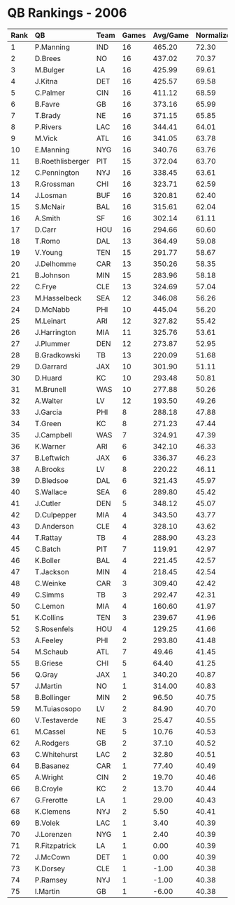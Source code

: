 # QB Rankings - 2006

| Rank | QB               | Team | Games | Avg/Game | Normalized |
| :----| :----------------| :----| :-----| :--------| :----------|
| 1    | P.Manning        | IND  | 16    | 465.20   | 72.30      |
| 2    | D.Brees          | NO   | 16    | 437.02   | 70.37      |
| 3    | M.Bulger         | LA   | 16    | 425.99   | 69.61      |
| 4    | J.Kitna          | DET  | 16    | 425.57   | 69.58      |
| 5    | C.Palmer         | CIN  | 16    | 411.12   | 68.59      |
| 6    | B.Favre          | GB   | 16    | 373.16   | 65.99      |
| 7    | T.Brady          | NE   | 16    | 371.15   | 65.85      |
| 8    | P.Rivers         | LAC  | 16    | 344.41   | 64.01      |
| 9    | M.Vick           | ATL  | 16    | 341.05   | 63.78      |
| 10   | E.Manning        | NYG  | 16    | 340.76   | 63.76      |
| 11   | B.Roethlisberger | PIT  | 15    | 372.04   | 63.70      |
| 12   | C.Pennington     | NYJ  | 16    | 338.45   | 63.61      |
| 13   | R.Grossman       | CHI  | 16    | 323.71   | 62.59      |
| 14   | J.Losman         | BUF  | 16    | 320.81   | 62.40      |
| 15   | S.McNair         | BAL  | 16    | 315.61   | 62.04      |
| 16   | A.Smith          | SF   | 16    | 302.14   | 61.11      |
| 17   | D.Carr           | HOU  | 16    | 294.66   | 60.60      |
| 18   | T.Romo           | DAL  | 13    | 364.49   | 59.08      |
| 19   | V.Young          | TEN  | 15    | 291.77   | 58.67      |
| 20   | J.Delhomme       | CAR  | 13    | 350.26   | 58.35      |
| 21   | B.Johnson        | MIN  | 15    | 283.96   | 58.18      |
| 22   | C.Frye           | CLE  | 13    | 324.69   | 57.04      |
| 23   | M.Hasselbeck     | SEA  | 12    | 346.08   | 56.26      |
| 24   | D.McNabb         | PHI  | 10    | 445.04   | 56.20      |
| 25   | M.Leinart        | ARI  | 12    | 327.82   | 55.42      |
| 26   | J.Harrington     | MIA  | 11    | 325.76   | 53.61      |
| 27   | J.Plummer        | DEN  | 12    | 273.87   | 52.95      |
| 28   | B.Gradkowski     | TB   | 13    | 220.09   | 51.68      |
| 29   | D.Garrard        | JAX  | 10    | 301.90   | 51.11      |
| 30   | D.Huard          | KC   | 10    | 293.48   | 50.81      |
| 31   | M.Brunell        | WAS  | 10    | 277.88   | 50.26      |
| 32   | A.Walter         | LV   | 12    | 193.50   | 49.26      |
| 33   | J.Garcia         | PHI  | 8     | 288.18   | 47.88      |
| 34   | T.Green          | KC   | 8     | 271.23   | 47.44      |
| 35   | J.Campbell       | WAS  | 7     | 324.91   | 47.39      |
| 36   | K.Warner         | ARI  | 6     | 342.10   | 46.33      |
| 37   | B.Leftwich       | JAX  | 6     | 336.37   | 46.23      |
| 38   | A.Brooks         | LV   | 8     | 220.22   | 46.11      |
| 39   | D.Bledsoe        | DAL  | 6     | 321.43   | 45.97      |
| 40   | S.Wallace        | SEA  | 6     | 289.80   | 45.42      |
| 41   | J.Cutler         | DEN  | 5     | 348.12   | 45.07      |
| 42   | D.Culpepper      | MIA  | 4     | 343.50   | 43.77      |
| 43   | D.Anderson       | CLE  | 4     | 328.10   | 43.62      |
| 44   | T.Rattay         | TB   | 4     | 288.90   | 43.23      |
| 45   | C.Batch          | PIT  | 7     | 119.91   | 42.97      |
| 46   | K.Boller         | BAL  | 4     | 221.45   | 42.57      |
| 47   | T.Jackson        | MIN  | 4     | 218.45   | 42.54      |
| 48   | C.Weinke         | CAR  | 3     | 309.40   | 42.42      |
| 49   | C.Simms          | TB   | 3     | 292.47   | 42.31      |
| 50   | C.Lemon          | MIA  | 4     | 160.60   | 41.97      |
| 51   | K.Collins        | TEN  | 3     | 239.67   | 41.96      |
| 52   | S.Rosenfels      | HOU  | 4     | 129.25   | 41.66      |
| 53   | A.Feeley         | PHI  | 2     | 293.80   | 41.48      |
| 54   | M.Schaub         | ATL  | 7     | 49.46    | 41.45      |
| 55   | B.Griese         | CHI  | 5     | 64.40    | 41.25      |
| 56   | Q.Gray           | JAX  | 1     | 340.20   | 40.87      |
| 57   | J.Martin         | NO   | 1     | 314.00   | 40.83      |
| 58   | B.Bollinger      | MIN  | 2     | 96.50    | 40.75      |
| 59   | M.Tuiasosopo     | LV   | 2     | 84.90    | 40.70      |
| 60   | V.Testaverde     | NE   | 3     | 25.47    | 40.55      |
| 61   | M.Cassel         | NE   | 5     | 10.76    | 40.53      |
| 62   | A.Rodgers        | GB   | 2     | 37.10    | 40.52      |
| 63   | C.Whitehurst     | LAC  | 2     | 32.80    | 40.51      |
| 64   | B.Basanez        | CAR  | 1     | 77.40    | 40.49      |
| 65   | A.Wright         | CIN  | 2     | 19.70    | 40.46      |
| 66   | B.Croyle         | KC   | 2     | 13.70    | 40.44      |
| 67   | G.Frerotte       | LA   | 1     | 29.00    | 40.43      |
| 68   | K.Clemens        | NYJ  | 2     | 5.50     | 40.41      |
| 69   | B.Volek          | LAC  | 1     | 3.40     | 40.39      |
| 70   | J.Lorenzen       | NYG  | 1     | 2.40     | 40.39      |
| 71   | R.Fitzpatrick    | LA   | 1     | 0.00     | 40.39      |
| 72   | J.McCown         | DET  | 1     | 0.00     | 40.39      |
| 73   | K.Dorsey         | CLE  | 1     | -1.00    | 40.38      |
| 74   | P.Ramsey         | NYJ  | 1     | -1.00    | 40.38      |
| 75   | I.Martin         | GB   | 1     | -6.00    | 40.38      |

